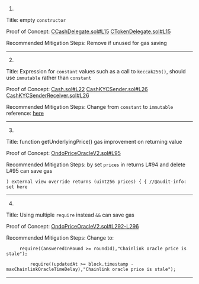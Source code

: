 1.
Title: empty `constructor`

Proof of Concept:
[CCashDelegate.sol#L15](https://github.com/code-423n4/2023-01-ondo/blob/main/contracts/lending/tokens/cCash/CCashDelegate.sol#L15)
[CTokenDelegate.sol#L15](https://github.com/code-423n4/2023-01-ondo/blob/main/contracts/lending/tokens/cToken/CTokenDelegate.sol#L15)

Recommended Mitigation Steps:
Remove if unused for gas saving
________________________________________________________________________

2.
Title: Expression for `constant` values such as a call to `keccak256()`, should use `immutable` rather than `constant`

Proof of Concept:
[Cash.sol#L22](https://github.com/code-423n4/2023-01-ondo/blob/main/contracts/cash/token/Cash.sol#L22)
[CashKYCSender.sol#L26](https://github.com/code-423n4/2023-01-ondo/blob/main/contracts/cash/token/CashKYCSender.sol#L26)
[CashKYCSenderReceiver.sol#L26](https://github.com/code-423n4/2023-01-ondo/blob/main/contracts/cash/token/CashKYCSenderReceiver.sol#L26)

Recommended Mitigation Steps:
Change from `constant` to `immutable`
reference: [here](https://github.com/ethereum/solidity/issues/9232)
________________________________________________________________________

3.
Title: function getUnderlyingPrice() gas improvement on returning value

Proof of Concept:
[OndoPriceOracleV2.sol#L95](https://github.com/code-423n4/2023-01-ondo/blob/main/contracts/lending/OndoPriceOracleV2.sol#L95)

Recommended Mitigation Steps:
by set `prices` in returns L#94 and delete L#95 can save gas

```
) external view override returns (uint256 prices) { { //@audit-info: set here
```
________________________________________________________________________

4.
Title: Using multiple `require` instead `&&` can save gas

Proof of Concept:
[OndoPriceOracleV2.sol#L292-L296](https://github.com/code-423n4/2023-01-ondo/blob/main/contracts/lending/OndoPriceOracleV2.sol#L292-L296)

Recommended Mitigation Steps:
Change to:

```
	 require((answeredInRound >= roundId),"Chainlink oracle price is stale");

         require((updatedAt >= block.timestamp - maxChainlinkOracleTimeDelay),"Chainlink oracle price is stale");
```
________________________________________________________________________
